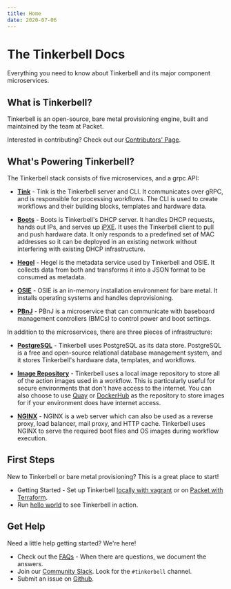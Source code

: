 ```yaml
---
title: Home
date: 2020-07-06
---
```


# The Tinkerbell Docs

Everything you need to know about Tinkerbell and its major component microservices.
​
## What is Tinkerbell?

Tinkerbell is an open-source, bare metal provisioning engine, built and maintained by the team at Packet.

Interested in contributing? Check out our [Contributors' Page](/contributors).

## What's Powering Tinkerbell?

The Tinkerbell stack consists of five microservices, and a grpc API: 

- [**Tink**](/services/tink) - Tink is the Tinkerbell server and CLI. It communicates over gRPC, and is responsible for processing workflows. The CLI is used to create workflows and their building blocks, templates and hardware data.

- [**Boots**](/services/boots) - Boots is Tinkerbell's DHCP server. It handles DHCP requests, hands out IPs, and serves up [iPXE](https://ipxe.org/). It uses the Tinkerbell client to pull and push hardware data. It only responds to a predefined set of MAC addresses so it can be deployed in an existing network without interfering with existing DHCP infrastructure.

- [**Hegel**](/services/hegel) - Hegel is the metadata service used by Tinkerbell and OSIE. It collects data from both and transforms it into a JSON format to be consumed as metadata.

- [**OSIE**](/services/osie) - OSIE is an in-memory installation environment for bare metal. It installs operating systems and handles deprovisioning.

- [**PBnJ**](https://github.com/tinkerbell/pbnj) - PBnJ is a microservice that can communicate with baseboard management controllers (BMCs) to control power and boot settings.

In addition to the microservices, there are three pieces of infrastructure:

- [**PostgreSQL**](https://www.postgresql.org/) - Tinkerbell uses PostgreSQL as its data store. PostgreSQL is a free and open-source relational database management system, and it stores Tinkerbell's hardware data, templates, and workflows.

- [**Image Repository**](https://hub.docker.com/_/registry) - Tinkerbell uses a local image repository to store all of the action images used in a workflow. This is particularly useful for secure environments that don't have access to the internet. You can also choose to use [Quay](https://quay.io/) or [DockerHub](https://hub.docker.com/) as the repository to store images for if your environment does have internet access.

- [**NGINX**](https://www.nginx.com/) - NGINX is a web server which can also be used as a reverse proxy, load balancer, mail proxy, and HTTP cache. Tinkerbell uses NGINX to serve the required boot files and OS images during workflow execution.


## First Steps

​New to Tinkerbell or bare metal provisioning? This is a great place to start!

- Getting Started - Set up Tinkerbell [locally with vagrant](/setup/local-vagrant/) or on [Packet with Terraform](/setup/packet-terraform/).
- Run [hello world](/examples/hello-world-workflow) to see Tinkerbell in action.​


## Get Help

Need a little help getting started? We're here!

- Check out the [FAQs](https://tinkerbell.org/faq/) - When there are questions, we document the answers.
- Join our [Community Slack](https://slack.packet.com/). Look for the `#tinkerbell` channel.
- Submit an issue on [Github](https://github.com/tinkerbell/).